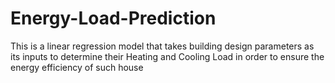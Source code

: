 # Energy-Load-Prediction
This is a linear regression model that takes building design parameters as its inputs to determine their Heating and Cooling Load in order to ensure the energy efficiency of such house
